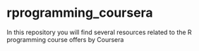 # rprogramming_coursera
In this repository you will find several resources related to the R programming course offers by Coursera
